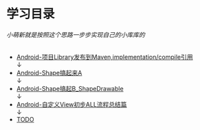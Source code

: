 # 学习目录
###### 小萌新就是按照这个思路一步步实现自己的小库库的
* [Android-项目Library发布到Maven,implementation/compile引用](https://zhuanlan.zhihu.com/p/56586128)  
↓
* [Android-Shape搞起来A](https://zhuanlan.zhihu.com/p/40460091)  
↓
* [Android-Shape搞起B_ShapeDrawable](https://zhuanlan.zhihu.com/p/40620387)  
↓
* [Android-自定义View初步ALL流程总结篇](https://zhuanlan.zhihu.com/p/50325981)  
↓
* [TODO]()
